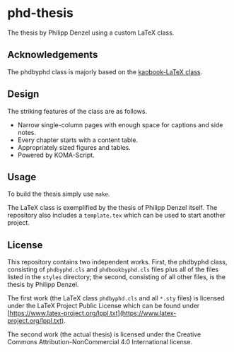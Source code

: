 # phd-thesis

The thesis by Philipp Denzel using a custom LaTeX class.


## Acknowledgements

The phdbyphd class is majorly based on the [kaobook-LaTeX class](https://github.com/fmarotta/kaobook). 


## Design

The striking features of the class are as follows.

* Narrow single-column pages with enough space for captions and side notes.
* Every chapter starts with a content table.
* Appropriately sized figures and tables.
* Powered by KOMA-Script.


## Usage

To build the thesis simply use `make`.

The LaTeX class is exemplified by the thesis of Philipp Denzel
itself. The repository also includes a `template.tex` which can be
used to start another project.


## License

This repository contains two independent works. First, the phdbyphd class, consisting of `phdbyphd.cls` and `phdbookbyphd.cls` files plus all of the files listed in the `styles` directory; the second, consisting of all other files, is the thesis by Philipp Denzel.

The first work (the LaTeX class `phdbyphd.cls` and all `*.sty` files) is licensed under the LaTeX Project Public License which can be found under [https://www.latex-project.org/lppl.txt](https://www.latex-project.org/lppl.txt).

The second work (the actual thesis) is licensed under the Creative Commons Attribution-NonCommercial 4.0 International license.
